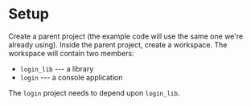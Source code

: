 # Setup

Create a parent project (the example code will use the same one we're already using).
Inside the parent project, create a workspace.
The workspace will contain two members:
* `login_lib` --- a library
* `login` --- a console application

The `login` project needs to depend upon `login_lib`.